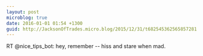 ```yaml
---
layout: post
microblog: true
date: 2016-01-01 01:54 +1300
guid: http://JacksonOfTrades.micro.blog/2015/12/31/t682545362565857281.html
---
```

RT @nice_tips_bot: hey, remember -- hiss and stare when mad.
